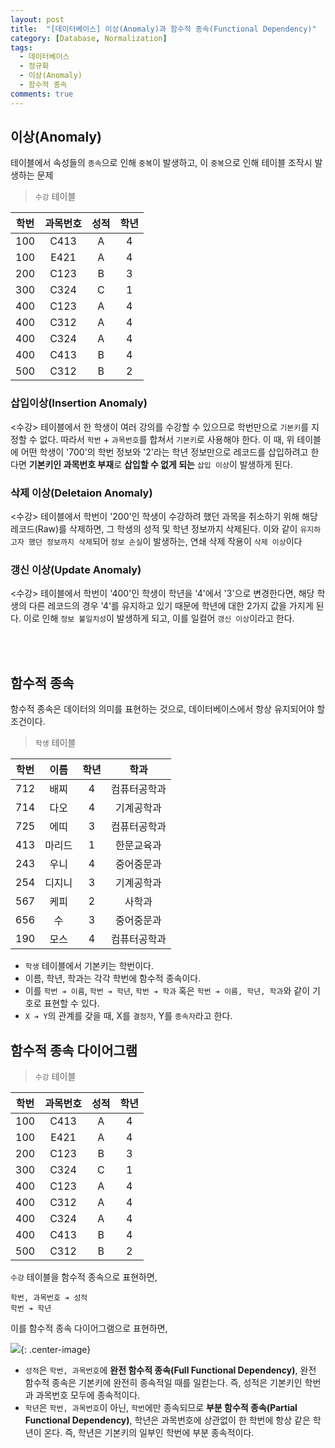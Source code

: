 ```yaml
---
layout: post
title:  "[데이터베이스] 이상(Anomaly)과 함수적 종속(Functional Dependency)"
category: [Database, Normalization]
tags:
  - 데이터베이스
  - 정규화
  - 이상(Anomaly)
  - 함수적 종속
comments: true
---
```


## 이상(Anomaly)
테이블에서 속성들의 `종속`으로 인해 `중복`이 발생하고, 이 `중복`으로 인해 테이블 조작시 발생하는 문제

> `수강` 테이블

| 학번 | 과목번호 | 성적 | 학년 |
|:--:|:--:|:--:|:--:|
|100|C413|A|4|
|100|E421|A|4|
|200|C123|B|3|
|300|C324|C|1|
|400|C123|A|4|
|400|C312|A|4|
|400|C324|A|4|
|400|C413|B|4|
|500|C312|B|2|

### 삽입이상(Insertion Anomaly)
\<수강> 테이블에서 한 학생이 여러 강의를 수강할 수 있으므로 학번만으로 `기본키`를 지정할 수 없다. 따라서 `학번` + `과목번호`를 합쳐서 `기본키`로 사용해야 한다. 이 때, 위 테이블에 어떤 학생이 '700'의 학번 정보와 '2'라는 학년 정보만으로 레코드를 삽입하려고 한다면 **기본키인 과목번호 부재**로 **삽입할 수 없게 되는** `삽입 이상`이 발생하게 된다. 

### 삭제 이상(Deletaion Anomaly)
\<수강> 테이블에서 학번이 '200'인 학생이 수강하려 했던 과목을 취소하기 위해 해당 레코드(Raw)를 삭제하면, 그 학생의 성적 및 학년 정보까지 삭제된다. 이와 같이 `유지하고자 했던 정보까지 삭제`되어 `정보 손실`이 발생하는, 연쇄 삭제 작용이 `삭제 이상`이다

### 갱신 이상(Update Anomaly) 
\<수강> 테이블에서 학번이 '400'인 학생이 학년을 '4'에서 '3'으로 변경한다면, 해당 학생의 다른 레코드의 경우 '4'를 유지하고 있기 때문에 학년에 대한 2가지 값을 가지게 된다. 이로 인해 `정보 불일치성`이 발생하게 되고, 이를 일컬어 `갱신 이상`이라고 한다.

<br><br>

## 함수적 종속
함수적 종속은 데이터의 의미를 표현하는 것으로, 데이터베이스에서 항상 유지되어야 할 조건이다.

> `학생` 테이블

| 학번 | 이름 | 학년 | 학과 |
|:--:|:--:|:--:|:--:|
|712|배찌|4|컴퓨터공학과|
|714|다오|4|기계공학과|
|725|에띠|3|컴퓨터공학과|
|413|마리드|1|한문교육과|
|243|우니|4|중어중문과|
|254|디지니|3|기계공학과|
|567|케피|2|사학과|
|656|수|3|중어중문과|
|190|모스|4|컴퓨터공학과|

- `학생` 테이블에서 기본키는 학번이다.
- 이름, 학년, 학과는 각각 학번에 함수적 종속이다.
- 이를 `학번 ➔ 이름`, `학번 ➔ 학년`,  `학번 ➔ 학과` 혹은 `학번 ➔ 이름, 학년, 학과`와 같이 기호로 표현할 수 있다.
- `X ➔ Y`의 관계를 갖을 때, X를 `결정자`, Y를 `종속자`라고 한다.

## 함수적 종속 다이어그램

> `수강` 테이블

| 학번 | 과목번호 | 성적 | 학년 |
|:--:|:--:|:--:|:--:|
|100|C413|A|4|
|100|E421|A|4|
|200|C123|B|3|
|300|C324|C|1|
|400|C123|A|4|
|400|C312|A|4|
|400|C324|A|4|
|400|C413|B|4|
|500|C312|B|2|

`수강` 테이블을 함수적 종속으로 표현하면,

```
학번, 과목번호 ➔ 성적
학번 ➔ 학년
```

이를 함수적 종속 다이어그램으로 표현하면,

![]({{site.url}}/assets/fd_diagram.png){: .center-image}

- `성적`은 `학번, 과목번호`에 **완전 함수적 종속(Full Functional Dependency)**, 완전 함수적 종속은 기본키에 완전히 종속적일 때를 일컫는다. 즉, 성적은 기본키인 학번과 과목번호 모두에 종속적이다.
- `학년`은  `학번, 과목번호`이 아닌, `학번`에만 종속되므로 **부분 함수적 종속(Partial Functional Dependency)**, 학년은 과목번호에 상관없이 한 학번에 항상 같은 학년이 온다. 즉, 학년은 기본키의 일부인 학번에 부분 종속적이다.

